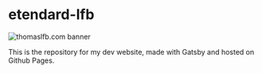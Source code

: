 # etendard-lfb

![thomaslfb.com banner](https://i.imgur.com/BiRl9Fw.jpg)

This is the repository for my dev website, made with Gatsby and hosted on Github Pages.
